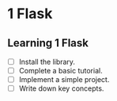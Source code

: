 # 1 Flask

## Learning 1 Flask
- [ ] Install the library.
- [ ] Complete a basic tutorial.
- [ ] Implement a simple project.
- [ ] Write down key concepts.
